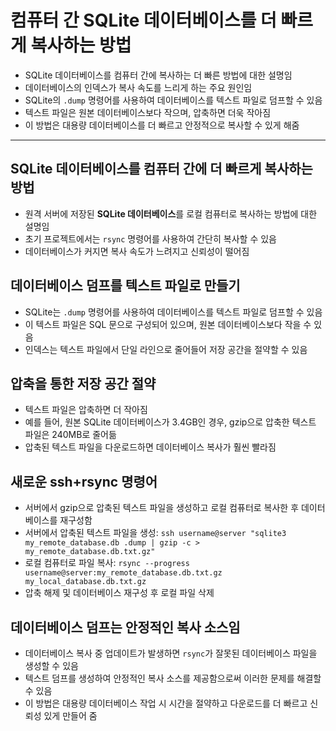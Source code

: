 # 컴퓨터 간 SQLite 데이터베이스를 더 빠르게 복사하는 방법


* SQLite 데이터베이스를 컴퓨터 간에 복사하는 더 빠른 방법에 대한 설명임
* 데이터베이스의 인덱스가 복사 속도를 느리게 하는 주요 원인임
* SQLite의 `.dump` 명령어를 사용하여 데이터베이스를 텍스트 파일로 덤프할 수 있음
* 텍스트 파일은 원본 데이터베이스보다 작으며, 압축하면 더욱 작아짐
* 이 방법은 대용량 데이터베이스를 더 빠르고 안정적으로 복사할 수 있게 해줌

---

SQLite 데이터베이스를 컴퓨터 간에 더 빠르게 복사하는 방법
-----------------------------------

* 원격 서버에 저장된 **SQLite 데이터베이스**를 로컬 컴퓨터로 복사하는 방법에 대한 설명임
* 초기 프로젝트에서는 `rsync` 명령어를 사용하여 간단히 복사할 수 있음
* 데이터베이스가 커지면 복사 속도가 느려지고 신뢰성이 떨어짐

데이터베이스 덤프를 텍스트 파일로 만들기
----------------------

* SQLite는 `.dump` 명령어를 사용하여 데이터베이스를 텍스트 파일로 덤프할 수 있음
* 이 텍스트 파일은 SQL 문으로 구성되어 있으며, 원본 데이터베이스보다 작을 수 있음
* 인덱스는 텍스트 파일에서 단일 라인으로 줄어들어 저장 공간을 절약할 수 있음

압축을 통한 저장 공간 절약
---------------

* 텍스트 파일은 압축하면 더 작아짐
* 예를 들어, 원본 SQLite 데이터베이스가 3.4GB인 경우, gzip으로 압축한 텍스트 파일은 240MB로 줄어듦
* 압축된 텍스트 파일을 다운로드하면 데이터베이스 복사가 훨씬 빨라짐

새로운 ssh+rsync 명령어
-----------------

* 서버에서 gzip으로 압축된 텍스트 파일을 생성하고 로컬 컴퓨터로 복사한 후 데이터베이스를 재구성함
* 서버에서 압축된 텍스트 파일을 생성: `ssh username@server "sqlite3 my_remote_database.db .dump | gzip -c > my_remote_database.db.txt.gz"`
* 로컬 컴퓨터로 파일 복사: `rsync --progress username@server:my_remote_database.db.txt.gz my_local_database.db.txt.gz`
* 압축 해제 및 데이터베이스 재구성 후 로컬 파일 삭제

데이터베이스 덤프는 안정적인 복사 소스임
----------------------

* 데이터베이스 복사 중 업데이트가 발생하면 `rsync`가 잘못된 데이터베이스 파일을 생성할 수 있음
* 텍스트 덤프를 생성하여 안정적인 복사 소스를 제공함으로써 이러한 문제를 해결할 수 있음
* 이 방법은 대용량 데이터베이스 작업 시 시간을 절약하고 다운로드를 더 빠르고 신뢰성 있게 만들어 줌
